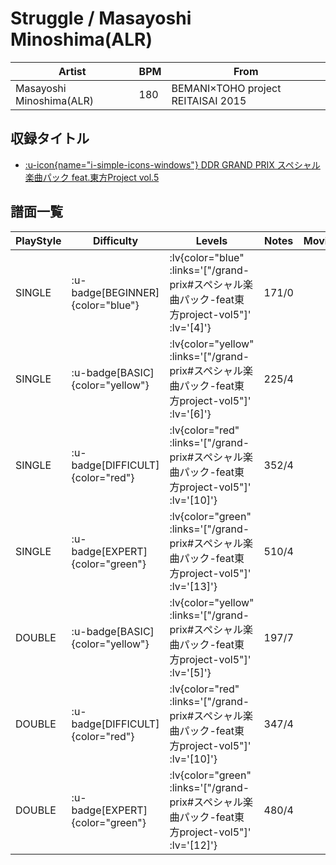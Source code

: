 # Struggle / Masayoshi Minoshima(ALR)

|Artist|BPM|From|
|------|---|----|
|Masayoshi Minoshima(ALR)|180|BEMANI×TOHO project REITAISAI 2015|

## 収録タイトル

- [ :u-icon{name="i-simple-icons-windows"} DDR GRAND PRIX スペシャル楽曲パック feat.東方Project vol.5](/grand-prix#スペシャル楽曲パック-feat東方project-vol5)

## 譜面一覧

|PlayStyle|Difficulty|Levels|Notes|Movie|
|---------|----------|------|-----|-----|
|SINGLE| :u-badge[BEGINNER]{color="blue"} | :lv{color="blue" :links='["/grand-prix#スペシャル楽曲パック-feat東方project-vol5"]' :lv='[4]'} |171/0||
|SINGLE| :u-badge[BASIC]{color="yellow"} | :lv{color="yellow" :links='["/grand-prix#スペシャル楽曲パック-feat東方project-vol5"]' :lv='[6]'} |225/4||
|SINGLE| :u-badge[DIFFICULT]{color="red"} | :lv{color="red" :links='["/grand-prix#スペシャル楽曲パック-feat東方project-vol5"]' :lv='[10]'} |352/4||
|SINGLE| :u-badge[EXPERT]{color="green"} | :lv{color="green" :links='["/grand-prix#スペシャル楽曲パック-feat東方project-vol5"]' :lv='[13]'} |510/4||
|DOUBLE| :u-badge[BASIC]{color="yellow"} | :lv{color="yellow" :links='["/grand-prix#スペシャル楽曲パック-feat東方project-vol5"]' :lv='[5]'} |197/7||
|DOUBLE| :u-badge[DIFFICULT]{color="red"} | :lv{color="red" :links='["/grand-prix#スペシャル楽曲パック-feat東方project-vol5"]' :lv='[10]'} |347/4||
|DOUBLE| :u-badge[EXPERT]{color="green"} | :lv{color="green" :links='["/grand-prix#スペシャル楽曲パック-feat東方project-vol5"]' :lv='[12]'} |480/4||
